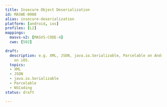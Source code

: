 ```yaml
---
title: Insecure Object Deserialization
id: MASWE-0088
alias: insecure-deserialization
platform: [android, ios]
profiles: [L2]
mappings:
  masvs-v2: [MASVS-CODE-4]
  cwe: [502]

draft:
  description: e.g. XML, JSON, java.io.Serializable, Parcelable on Android or NSCoding
    on iOS.
  topics:
  - XML
  - JSON
  - java.io.Serializable
  - Parcelable
  - NSCoding
status: draft

---
```


